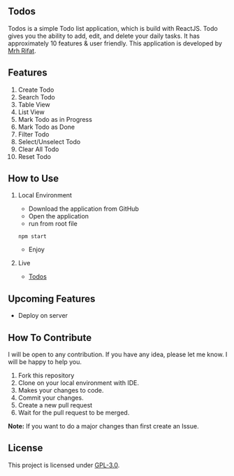 ## Todos
Todos is a simple Todo list application, which is build with ReactJS. Todo gives you the ability to add, edit, and delete your daily tasks. It has approximately 10 features & user friendly. This application is developed by [Mrh Rifat](https://github.com/mrhrifat).

## Features
1.  Create Todo
2.  Search Todo
3.  Table View
4.  List View
5.  Mark Todo as in Progress
6.  Mark Todo as Done
7.  Filter Todo
8.  Select/Unselect Todo
9.  Clear All Todo
10. Reset Todo

## How to Use
1. Local Environment
    - Download the application from GitHub
    - Open the application
    - run from root file

    ```
    npm start
    ```
    - Enjoy
2. Live
    - [Todos](#)

## Upcoming Features
-  Deploy on server

## How To Contribute
I will be open to any contribution. If you have any idea, please let me know. I will be happy to help you.
1. Fork this repository
2. Clone on your local environment with IDE.
3. Makes your changes to code.
4. Commit your changes.
5. Create a new pull request
6. Wait for the pull request to be merged.

**Note:** If you want to do a major changes than first create an Issue.
 

## License
This project is licensed under [GPL-3.0](https://github.com/mrhrifat/todos/blob/master/LICENSE.md).